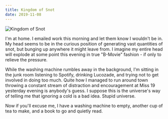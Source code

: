 ```yaml
---
title: Kingdom of Snot
date: 2019-11-08
---
```


![Kingdom of Snot](https://source.unsplash.com/7QCBakMyDCE/1600x900)

I'm at home. I emailed work this morning and let them know I wouldn't be in. My head seems to be in the curious position of generating vast quantities of snot, but bunging up anywhere it might leave from. I imagine my entire head will explode at some point this evening in true "B-Movie" fashion - if only to relieve the pressure.

While the washing machine rumbles away in the background, I'm sitting in the junk room listening to Spotify, drinking Lucozade, and trying not to get involved in doing too much. Quite how I managed to run around town throwing a constant stream of distraction and encouragement at Miss 19 yesterday evening is anybody's guess. I suppose this is the universe's way of telling me that ignoring a cold is a bad idea. Stupid universe.

Now if you'll excuse me, I have a washing machine to empty, another cup of tea to make, and a book to go and quietly read.